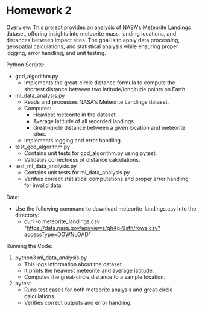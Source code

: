 # Homework 2

Overview: 
This project provides an analysis of NASA's Meteorite Landings dataset, offering insights into meteorite mass, landing locations, and distances between impact sites. The goal is to apply data processing, geospatial calculations, and statistical analysis while ensuring proper logging, error handling, and unit testing.

Python Scripts:
* gcd_algorithm.py
    - Implements the great-circle distance formula to compute the shortest distance between two latitude/longitude points on Earth.
* ml_data_analysis.py
    - Reads and processes NASA's Meteorite Landings dataset.
    - Computes:
        + Heaviest meteorite in the dataset.
        + Average latitude of all recorded landings.
        + Great-circle distance between a given location and meteorite sites.
    - Implements logging and error handling.
* test_gcd_algorithm.py
    - Contains unit tests for gcd_algorithm.py using pytest.
    - Validates correctness of distance calculations.
* test_ml_data_analysis.py
    - Contains unit tests for ml_data_analysis.py
    - Verifies correct statistical computations and proper error handling for invalid data.

Data:
- Use the following command to download meteorite_landings.csv into the directory: 
    * curl -o meteorite_landings.csv "https://data.nasa.gov/api/views/gh4g-9sfh/rows.csv?accessType=DOWNLOAD"

Running the Code:
1. python3 ml_data_analysis.py
    - This logs information about the dataset.
    - It prints the heaviest meteorite and average latitude.
    - Computes the great-circle distance to a sample location.
2. pytest
    - Runs test cases for both meteorite analysis and great-circle calculations.
    - Verifies correct outputs and error handling.
